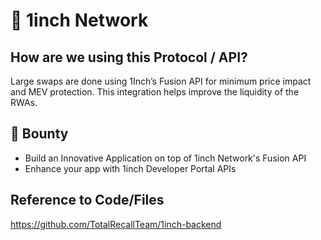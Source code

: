 # :unicorn: 1inch Network

## How are we using this Protocol / API?
Large swaps are done using 1Inch’s Fusion API for minimum price impact and MEV protection. This integration helps improve the liquidity of the RWAs.

## :money_with_wings: Bounty 
- Build an Innovative Application on top of 1inch Network's Fusion API
- Enhance your app with 1inch Developer Portal APIs

## Reference to Code/Files
https://github.com/TotalRecallTeam/1inch-backend
